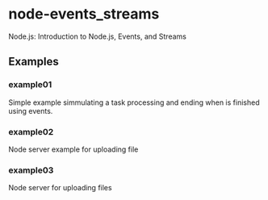 # node-events_streams
Node.js: Introduction to Node.js, Events, and Streams

## Examples

### example01

Simple example simmulating a task processing and ending when is finished using events.

### example02

Node server example for uploading file

### example03

Node server for uploading files
